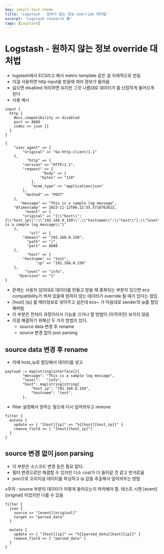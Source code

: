 ```yaml
---
key: jekyll-text-theme
title: 'Logstash - 원하지 않는 정보 override 대처법'
excerpt: 'Logstash research 😎'
tags: [Logstash]
---
```


# Logstash - 원하지 않는 정보 override 대처법

- logstash에서 ECS라고 해서 metric template 같은 걸 자체적으로 만듬
- 이걸 사용하면 http input을 받을때 여러 정보가 들어옴 
- 싫으면 disabled 처리하면 되지만 그것 나름대로 데이터가 좀 난잡하게 들어오게 된다 
- 사용 예시

```
input {
  http {
    #ecs_compatibility => disabled
    port => 8080
    codec => json {}
  }
}

{
    "user_agent" => {
        "original" => "Go-http-client/1.1"
    },
          "http" => {
        "version" => "HTTP/1.1",
        "request" => {
                 "body" => {
                "bytes" => "110"
            },
            "mime_type" => "application/json"
        },
         "method" => "POST"
    },
       "message" => "This is a sample log message",
    "@timestamp" => 2023-11-13T06:22:55.571876362Z,
         "event" => {
        "original" => "{\\"host\\":{\\"host_ip\\":\\"192.168.0.150\\",\\"hostname\\":\\"test\\"},\\"level\\":\\"info\\",\\"message\\":\\"This is a sample log message\\"}"
    },
           "url" => {
        "domain" => "192.168.0.150",
          "path" => "/",
          "port" => 8080
    },
          "host" => {
        "hostname" => "test",
              "ip" => "192.168.0.150"
    },
         "level" => "info",
      "@version" => "1"
}
```

- 문제는 사용자 임의대로 데이터를 만들고 받을 때 중복되는 부분이 있으면 ecs compatibility가 켜져 있을때 원하지 않는 데이터가 override 될 때가 있다는 점임. 
- [host] [ip] 를 메타정보로 넣어주고 싶은데 ecs~ 가 마음대로 sender의 ip를 할당해버림 
- 이 부분은 전처리 과정이라서 기능을 끄거나 할 방법이 (아직까진) 보이지 않음
- 이걸 해결하기 위해선 두 가지 방법이 있다.
	* source data 변경 후 rename
	* source 변경 없이 json parsing

## source data 변경 후 rename

- 아예 host_ip로 할당해서 데이터를 넣고

```
payload := map[string]interface{}{
		"message": "This is a sample log message",
		"level":   "info",
		"host": map[string]string{
			"host_ip": "192.168.0.150",
			"hostname": "test",
		},
```

- filter 설정해서 원하는 필드에 다시 덮어씌우고 remove

```
filter {
  mutate {
    update => { "[host][ip]" => "%{[host][host_ip]}" }
    remove_field => [ "[host][host_ip]"]
  }
}
```

## source 변경 없이 json parsing

- 이 부분은 소스코드 변경 등은 필요 없다.
- 필터 변경으로만 해결할 수 있지만 다소 cost가 더 들어갈 것 같고 번거로움
- json으로 오리지널 데이터를 파싱하고 ip 값을 추출해서 덮어씌우는 방법 

✊주의 : source 부분의 데이터가 어떻게 들어오는지 파악해야 함. 테스트 시엔 [event] [original] 이었지만 다를 수 있음

```
filter {
  json { 
    source => "[event][original]"
    target => "parsed_data"
  }

  mutate {
    update => { "[host][ip]" => "%{[parsed_data][host][ip]}" }
    remove_field => [ "parsed_data" ]
  }
}
```
